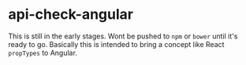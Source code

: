 # api-check-angular

This is still in the early stages. Wont be pushed to `npm` or `bower` until it's ready to go. Basically this is intended
to bring a concept like React `propTypes` to Angular.

